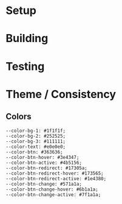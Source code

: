 # Setup




# Building




# Testing



# Theme / Consistency

## Colors
    --color-bg-1: #1f1f1f;
    --color-bg-2: #252525;
    --color-bg-3: #111111;
    --color-text: #e0e0e0;
    --color-btn: #363636;
    --color-btn-hover: #3e4347;
    --color-btn-active: #4b5156;
    --color-btn-redirect: #17305a;
    --color-btn-redirect-hover: #173565;
    --color-btn-redirect-active: #1e4380;
    --color-btn-change: #571a1a;
    --color-btn-change-hover: #6b1a1a;
    --color-btn-change-active: #7f1a1a;